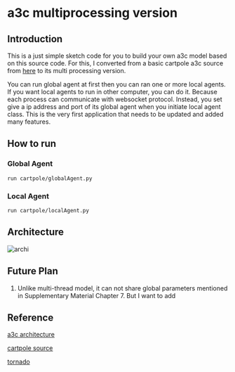# a3c multiprocessing version

## Introduction
This is a just simple sketch code for you to build your own a3c model based on this source code. 
For this, I converted from a basic cartpole a3c source from [here](https://github.com/rlcode/reinforcement-learning/blob/master/2-cartpole/5-a3c/cartpole_a3c.py) to its multi processing version.

You can run global agent at first then you can ran one or more local agents.
If you want local agents to run in other computer, you can do it. Because each process can communicate with websocket protocol. Instead, you set give a ip address and port of its global agent when you initiate local agent class. This is the very first application that needs to be updated and added many features.

## How to run

### Global Agent
```
run cartpole/globalAgent.py
```

### Local Agent
```
run cartpole/localAgent.py
```
## Architecture
![archi](http://cfile27.uf.tistory.com/image/2225DE4C58A334B62D6E18)

 
## Future Plan
1. Unlike multi-thread model, it can not share global parameters mentioned in Supplementary Material Chapter 7.  But I want to add
  
 
## Reference
[a3c architecture](http://ishuca.tistory.com/400) 


[cartpole source](https://github.com/rlcode/reinforcement-learning/blob/master/2-cartpole/5-a3c/cartpole_a3c.py)


[tornado](http://tornadoweb.org)
